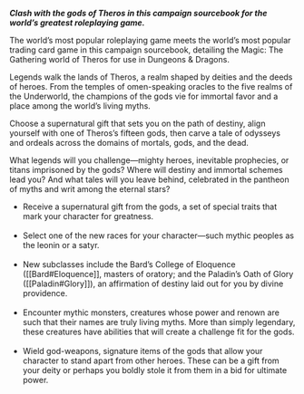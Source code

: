 _**Clash with the gods of Theros in this campaign sourcebook for the world’s greatest roleplaying game.**_

The world’s most popular roleplaying game meets the world’s most popular trading card game in this campaign sourcebook, detailing the Magic: The Gathering world of Theros for use in Dungeons & Dragons.

Legends walk the lands of Theros, a realm shaped by deities and the deeds of heroes. From the temples of omen-speaking oracles to the five realms of the Underworld, the champions of the gods vie for immortal favor and a place among the world’s living myths.

Choose a supernatural gift that sets you on the path of destiny, align yourself with one of Theros’s fifteen gods, then carve a tale of odysseys and ordeals across the domains of mortals, gods, and the dead.

What legends will you challenge—mighty heroes, inevitable prophecies, or titans imprisoned by the gods? Where will destiny and immortal schemes lead you? And what tales will you leave behind, celebrated in the pantheon of myths and writ among the eternal stars?

-   Receive a supernatural gift from the gods, a set of special traits that mark your character for greatness.  
     
-   Select one of the new races for your character—such mythic peoples as the leonin or a satyr.  
     
-   New subclasses include the Bard’s College of Eloquence ([[Bard#Eloquence]], masters of oratory; and the Paladin’s Oath of Glory ([[Paladin#Glory]]), an affirmation of destiny laid out for you by divine providence.  
     
-   Encounter mythic monsters, creatures whose power and renown are such that their names are truly living myths. More than simply legendary, these creatures have abilities that will create a challenge fit for the gods.  
     
-   Wield god-weapons, signature items of the gods that allow your character to stand apart from other heroes. These can be a gift from your deity or perhaps you boldly stole it from them in a bid for ultimate power.